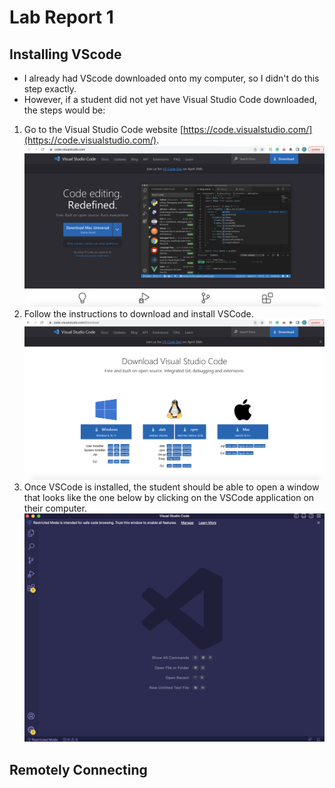 # Lab Report 1

## Installing VScode

* I already had VScode downloaded onto my computer, so I didn't do this step exactly.
* However, if a student did not yet have Visual Studio Code downloaded, the steps would be:
1. Go to the Visual Studio Code website [https://code.visualstudio.com/](https://code.visualstudio.com/). ![Image](VScode1.png)
2. Follow the instructions to download and install VSCode. ![Image](VScode2.png)
3. Once VSCode is installed, the student should be able to open a window that looks like the one below by clicking on the VSCode application on their computer. ![Image](installVScode.png) 


## Remotely Connecting 

